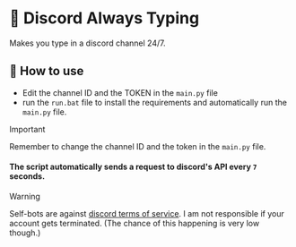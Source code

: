 # 💎 Discord Always Typing

Makes you type in a discord channel 24/7.

## 📝 How to use

- Edit the channel ID and the TOKEN in the `main.py` file
- run the `run.bat` file to install the requirements and automatically run the `main.py` file.

> [!IMPORTANT]  
> Remember to change the channel ID and the token in the `main.py` file.

#### **The script automatically sends a request to discord's API every `7` seconds.**

> [!WARNING]  
> Self-bots are against [discord terms of service](https://discord.com/terms). I am not responsible if your account gets terminated. (The chance of this happening is very low though.)
